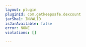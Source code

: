 ```yaml
---
layout: plugin
pluginId: com.getkeepsafe.dexcount
jarSha1: INVALID
isJarAvailable: false
error: NONE
violations: []

---
```

